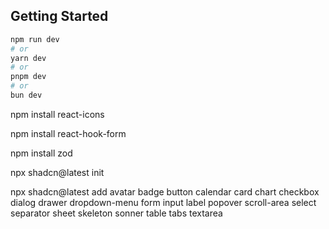 ## Getting Started

```bash
npm run dev
# or
yarn dev
# or
pnpm dev
# or
bun dev
```

npm install react-icons

npm install react-hook-form

npm install zod

npx shadcn@latest init

npx shadcn@latest add avatar badge button calendar card chart checkbox dialog drawer dropdown-menu form input label popover scroll-area select separator sheet skeleton sonner table tabs textarea
